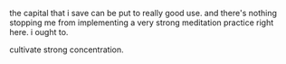 the capital that i save can be put to really good use.
and there's nothing stopping me from implementing a very strong meditation practice right here. i ought to.

cultivate strong concentration.